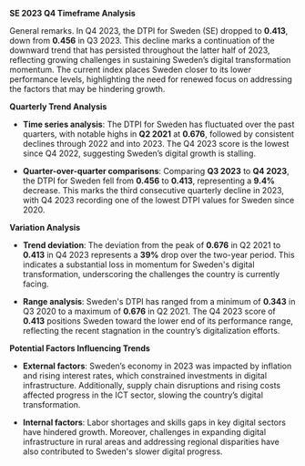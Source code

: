 

**SE 2023 Q4 Timeframe Analysis**

General remarks. In Q4 2023, the DTPI for Sweden (SE) dropped to **0.413**, down from **0.456** in Q3 2023. This decline marks a continuation of the downward trend that has persisted throughout the latter half of 2023, reflecting growing challenges in sustaining Sweden’s digital transformation momentum. The current index places Sweden closer to its lower performance levels, highlighting the need for renewed focus on addressing the factors that may be hindering growth.

**Quarterly Trend Analysis**

- **Time series analysis**:
  The DTPI for Sweden has fluctuated over the past quarters, with notable highs in **Q2 2021** at **0.676**, followed by consistent declines through 2022 and into 2023. The Q4 2023 score is the lowest since Q4 2022, suggesting Sweden’s digital growth is stalling.

- **Quarter-over-quarter comparisons**:
  Comparing **Q3 2023** to **Q4 2023**, the DTPI for Sweden fell from **0.456** to **0.413**, representing a **9.4%** decrease. This marks the third consecutive quarterly decline in 2023, with Q4 2023 recording one of the lowest DTPI values for Sweden since 2020.

**Variation Analysis**

- **Trend deviation**:
  The deviation from the peak of **0.676** in Q2 2021 to **0.413** in Q4 2023 represents a **39%** drop over the two-year period. This indicates a substantial loss in momentum for Sweden's digital transformation, underscoring the challenges the country is currently facing.

- **Range analysis**:
  Sweden's DTPI has ranged from a minimum of **0.343** in Q3 2020 to a maximum of **0.676** in Q2 2021. The Q4 2023 score of **0.413** positions Sweden toward the lower end of its performance range, reflecting the recent stagnation in the country’s digitalization efforts.

**Potential Factors Influencing Trends**

- **External factors**: Sweden’s economy in 2023 was impacted by inflation and rising interest rates, which constrained investments in digital infrastructure. Additionally, supply chain disruptions and rising costs affected progress in the ICT sector, slowing the country’s digital transformation.

- **Internal factors**: Labor shortages and skills gaps in key digital sectors have hindered growth. Moreover, challenges in expanding digital infrastructure in rural areas and addressing regional disparities have also contributed to Sweden's slower digital progress.
